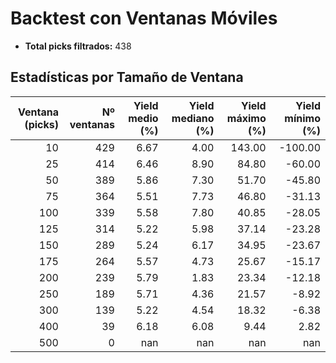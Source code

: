 # Backtest con Ventanas Móviles

- **Total picks filtrados:** 438

## Estadísticas por Tamaño de Ventana

| Ventana (picks) | Nº ventanas | Yield medio (%) | Yield mediano (%) | Yield máximo (%) | Yield mínimo (%) |
|---------------:|------------:|----------------:|------------------:|-----------------:|-----------------:|
|              10 |          429 |            6.67 |              4.00 |          143.00 |         -100.00 |
|              25 |          414 |            6.46 |              8.90 |           84.80 |          -60.00 |
|              50 |          389 |            5.86 |              7.30 |           51.70 |          -45.80 |
|              75 |          364 |            5.51 |              7.73 |           46.80 |          -31.13 |
|             100 |          339 |            5.58 |              7.80 |           40.85 |          -28.05 |
|             125 |          314 |            5.22 |              5.98 |           37.14 |          -23.28 |
|             150 |          289 |            5.24 |              6.17 |           34.95 |          -23.67 |
|             175 |          264 |            5.57 |              4.73 |           25.67 |          -15.17 |
|             200 |          239 |            5.79 |              1.83 |           23.34 |          -12.18 |
|             250 |          189 |            5.71 |              4.36 |           21.57 |           -8.92 |
|             300 |          139 |            5.22 |              4.54 |           18.32 |           -6.38 |
|             400 |           39 |            6.18 |              6.08 |            9.44 |            2.82 |
|             500 |            0 |             nan |               nan |             nan |             nan |